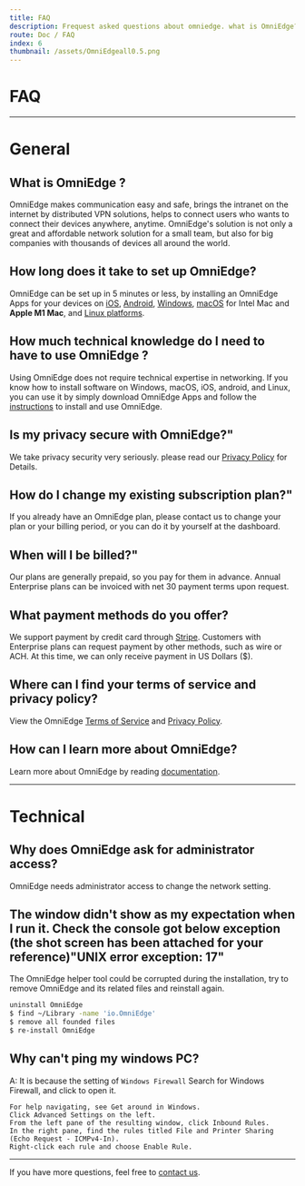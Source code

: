 ```yaml
---
title: FAQ
description: Frequest asked questions about omniedge. what is OmniEdge? How long does it take to set up OmniEdge? etc
route: Doc / FAQ
index: 6
thumbnail: /assets/OmniEdgeall0.5.png
---
```

# FAQ

----

# General 

## What is OmniEdge ? 

OmniEdge makes communication easy and safe, brings the intranet on the internet by distributed VPN solutions, helps to connect users who wants to connect their devices anywhere, anytime. OmniEdge's solution is not only a great and affordable network solution for a small team,  but also for big companies with thousands of devices all around the world.

## How long does it take to set up OmniEdge?

OmniEdge can be set up in 5 minutes or less, by installing an OmniEdge Apps for your devices on [iOS](/download/ios), [Android](/download/android), [Windows](/download/windows), [macOS](/download/macos) for Intel Mac and **Apple M1 Mac**, and [Linux platforms](/download/linuxcli).

## How much technical knowledge do I need to have to use OmniEdge ? 

Using OmniEdge does not require technical expertise in networking. If you know how to install software on Windows, macOS, iOS, android, and Linux, you can use it by simply download OmniEdge Apps and follow the [instructions](/download) to install and use OmniEdge.

## Is my privacy secure with OmniEdge?" 

We take privacy security very seriously. please read our [Privacy Policy](/privacy) for Details.

## How do I change my existing subscription plan?"

If you already have an OmniEdge plan, please contact us to change your plan or your billing period, or you can do it by yourself at the dashboard.


## When will I be billed?"

Our plans are generally prepaid, so you pay for them in advance. Annual Enterprise plans can be invoiced with net 30 payment terms upon request.

## What payment methods do you offer?

We support payment by credit card through [Stripe](https://stripe.com). Customers with Enterprise plans can request payment by other methods, such as wire or ACH. At this time, we can only receive payment in US Dollars ($).

## Where can I find your terms of service and privacy policy?

View the OmniEdge [Terms of Service](/terms) and [Privacy Policy](/privacy).

## How can I learn more about OmniEdge?

Learn more about OmniEdge by reading [documentation](/docs).

----

# Technical


## Why does OmniEdge ask for administrator access?

OmniEdge needs administrator access to change the network setting. 

## The window didn't show as my expectation when I run it. Check the console got below exception (the shot screen has been attached for your reference)"UNIX error exception: 17"

The OmniEdge helper tool could be corrupted during the installation, try to remove OmniEdge and its related files and reinstall again.

```bash
uninstall OmniEdge
$ find ~/Library -name 'io.OmniEdge'
$ remove all founded files
$ re-install OmniEdge
```

## Why can't ping my windows PC?

A: It is because the setting of `Windows Firewall`
Search for Windows Firewall, and click to open it.

```note
For help navigating, see Get around in Windows.
Click Advanced Settings on the left.
From the left pane of the resulting window, click Inbound Rules.
In the right pane, find the rules titled File and Printer Sharing (Echo Request - ICMPv4-In).
Right-click each rule and choose Enable Rule.
```

-----

If you have more questions, feel free to [contact us](mailto:support@OmniEdge.io).